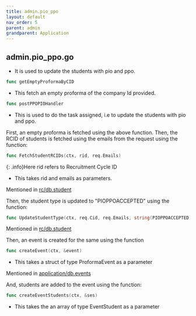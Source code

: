 ```yaml
---
title: admin.pio_ppo
layout: default
nav_order: 5
parent: admin
grandparent: Application
---
```

## admin.pio_ppo.go

* It is used to update the students with pio and ppo.

```go
func getEmptyProformaByCID
```
* This fetch an empty proforma of the company Id provided.

```go 
func postPPOPIOHandler
```
* This is used to do the task assigned, i.e to update the students with pio and ppo.

First, an empty proforma is fetched using the above function. Then,  the RCID of students is fetched using the emails from the request using the function:
```go
func FetchStudentRCIDs(ctx, rid, req.Emails)
```
{: .info}Here rid refers to Recruitment Cycle ID

* This takes rid and emails as parameters.

Mentioned in [rc/db.student]()

Then, the student type is updated to "PIOPPOACCEPTED" using the function: 
```go
func UpdateStudentType(ctx, req.Cid, req.Emails, string(PIOPPOACCEPTED))
```
Mentioned in [rc/db.student]()

Then, an event is created for the same using the function
```go
func createEvent(ctx, &event)
```
* This takes a struct of type ProformaEvent as a parameter

Mentioned in [application/db.events]()

And, students are added to the event using the function:
```go
func createEventStudents(ctx, &ses)
```
* This takes the an array of type EventStudent as a parameter


